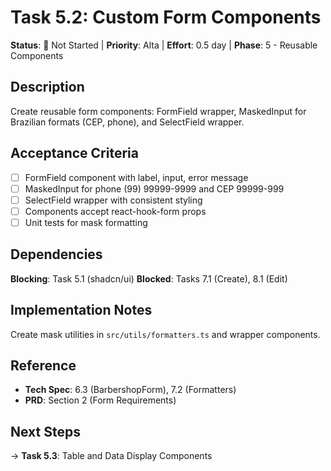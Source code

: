 # Task 5.2: Custom Form Components

**Status**: 🔵 Not Started | **Priority**: Alta | **Effort**: 0.5 day | **Phase**: 5 - Reusable Components

## Description
Create reusable form components: FormField wrapper, MaskedInput for Brazilian formats (CEP, phone), and SelectField wrapper.

## Acceptance Criteria
- [ ] FormField component with label, input, error message
- [ ] MaskedInput for phone (99) 99999-9999 and CEP 99999-999
- [ ] SelectField wrapper with consistent styling
- [ ] Components accept react-hook-form props
- [ ] Unit tests for mask formatting

## Dependencies
**Blocking**: Task 5.1 (shadcn/ui)
**Blocked**: Tasks 7.1 (Create), 8.1 (Edit)

## Implementation Notes
Create mask utilities in `src/utils/formatters.ts` and wrapper components.

## Reference
- **Tech Spec**: 6.3 (BarbershopForm), 7.2 (Formatters)
- **PRD**: Section 2 (Form Requirements)

## Next Steps
→ **Task 5.3**: Table and Data Display Components
